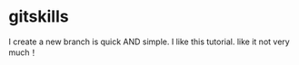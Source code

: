 # gitskills
I create a new branch is quick AND simple.
I like this tutorial.
like it not very much！
